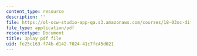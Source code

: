 ```yaml
---
content_type: resource
description: ''
file: https://ol-ocw-studio-app-qa.s3.amazonaws.com/courses/18-03sc-differential-equations-fall-2011/fe25c163f74bd142702441c7fc45d021_kRR9EVzr4lc.pdf
file_type: application/pdf
resourcetype: Document
title: 3play pdf file
uid: fe25c163-f74b-d142-7024-41c7fc45d021
---
```

